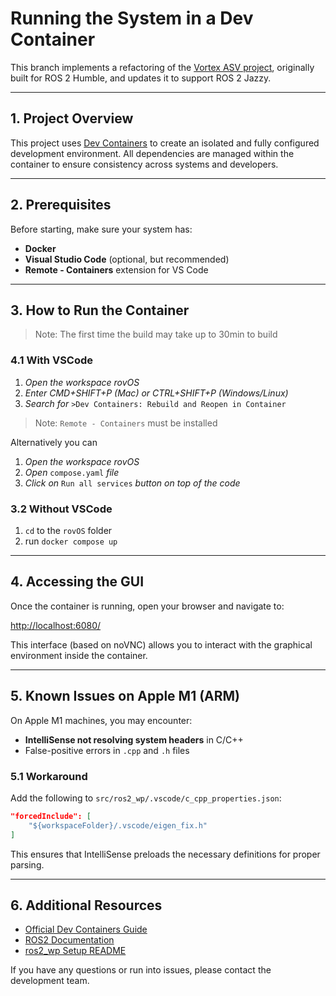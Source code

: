 # Running the System in a Dev Container

This branch implements a refactoring of the [Vortex ASV project](https://github.com/vortexntnu/vortex-asv), originally built for ROS 2 Humble, and updates it to support ROS 2 Jazzy.

---

## 1. Project Overview

This project uses [Dev Containers](https://code.visualstudio.com/docs/remote/containers) to create an isolated and fully configured development environment. All dependencies are managed within the container to ensure consistency across systems and developers.

---

## 2. Prerequisites

Before starting, make sure your system has:
- **Docker**
- **Visual Studio Code** (optional, but recommended)
- **Remote - Containers** extension for VS Code

---

## 3. How to Run the Container
> Note: The first time the build may take up to 30min to build
### 4.1 With VSCode


1. *Open the workspace rovOS*
2. *Enter CMD+SHIFT+P (Mac) or CTRL+SHIFT+P (Windows/Linux)*
3. *Search for* `>Dev Containers: Rebuild and Reopen in Container`

>Note: `Remote - Containers` must be installed

Alternatively you can
1. *Open the workspace rovOS*
2. *Open* `compose.yaml` *file*
3. *Click on* `Run all services` *button on top of the code*

### 3.2 Without VSCode

1. `cd` to the `rovOS` folder
2. run `docker compose up`

---

## 4. Accessing the GUI

Once the container is running, open your browser and navigate to:

[http://localhost:6080/](http://localhost:6080/)

This interface (based on noVNC) allows you to interact with the graphical environment inside the container.

---

## 5. Known Issues on Apple M1 (ARM)

On Apple M1 machines, you may encounter:

- **IntelliSense not resolving system headers** in C/C++
- False-positive errors in `.cpp` and `.h` files

### 5.1 Workaround 

Add the following to `src/ros2_wp/.vscode/c_cpp_properties.json`:
```json
"forcedInclude": [
    "${workspaceFolder}/.vscode/eigen_fix.h"
]
```

This ensures that IntelliSense preloads the necessary definitions for proper parsing.

---

## 6. Additional Resources

- [Official Dev Containers Guide](https://code.visualstudio.com/docs/remote/containers)
- [ROS2 Documentation](https://docs.ros.org/)
- [ros2_wp Setup README](https://github.com/Jacopix/rovOS/blob/main/src/ros2_wp/docs/README.md)

If you have any questions or run into issues, please contact the development team.

